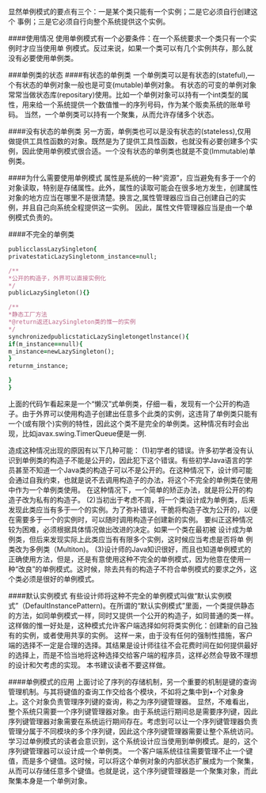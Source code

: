 显然单例模式的要点有三个：一是某个类只能有一个实例；二是它必须自行创建这个
事例；三是它必须自行向整个系统提供这个实例。

####使用情况
使用单例模式有一个必要条件：在一个系统要求一个类只有一个实例时才应当使用单
例模式。反过来说，如果一个类可以有几个实例共存，那么就没有必要使用单例类。


###单例类的状态
####有状态的单例类
一个单例类可以是有状态的(stateful),—个有状态的单例对象一般也是可变(mutable)单例对象。
有状态的可变的单例对象常常当做状态库(repositary)使用。比如一个单例对象可以持有一个int类型的属性，用来给一个系统提供一个数值惟一的序列号码，作为某个贩卖系统的账单号码。
当然，一个单例类可以持有一个聚集，从而允许存储多个状态。

####没有状态的单例类
另一方面，单例类也可以是没有状态的(stateless),仅用做提供工具性函数的对象。既然是为了提供工具性函数，也就没有必要创建多个实例，因此使用单例模式很合适。一个没有状态的单例类也就是不变(Immutable)单例类。

####为什么需要使用单例模式
属性是系统的一种“资源”，应当避免有多于一个的对象读取，特别是存储属性。此外，属性的读取可能会在很多地方发生，创建属性对象的地方应当在哪里不是很清楚。换言之,属性管理器应当自己创建自己的实例，并且自己向系统全程提供这一实例。
因此，属性文件管理器应当是由一个单例模式负责的。


####不完全的单例类
```ruby
publicclassLazySingleton{
privatestaticLazySingletonm_instance=null;

/**
*公开的构造子，外界可以直接实例化
*/
publicLazySingleton(){}

/**
*静态工厂方法
*@return返还LazySingleton类的惟一的实例
*/
synchronizedpublicstaticLazySingletongetlnstance(){
if(m_instance==null){
m_instance=newLazySingleton();
}
returnm_instance;

}
}
```
上面的代码乍看起来是一个“懒汉”式单例类，仔细一看，发现有一个公开的构造子。由于外界可以使用构造子创建出任意多个此类的实例，这违背了单例类只能有一个(或有限个)实例的特性，因此这个类不是完全的单例类。这种情况有时会出现，比如javax.swing.TimerQueue便是一例.

造成这种情况出现的原因有以下几种可能：
(1)初学者的错误。许多初学者没有认识到单例类的构造子不能是公开的，因此犯下这个错误。有些初学Java语言的学员甚至不知道一个Java类的构造子可以不是公开的。在这种情况下，设计师可能会通过自我约束，也就是说不去调用构造子的办法，将这个不完全的单例类在使用中作为一个单例类使用。
在这种情况下，一个简单的矫正办法，就是将公开的构造子改为私有的构造子。
(2)当初出于考虑不周，将一个类设计成为单例类，后来发现此类应当有多于一个的实例。为了弥补错误，干脆将构造子改为公开的，以便在需要多于一个的实例时，可以随时调用构造子创建新的实例。
要纠正这种情况较为困难，必须根据具体情况做出改进的决定。如果一个类在最初被
设计成为单例类，但后来发现实际上此类应当有有限多个实例，这时候应当考虑是否将单
例类改为多例类（Multiton)。
(3)设计师的Java知识很好，而且也知道单例模式的正确使用方法，但是，还是有意使用这种不完全的单例模式，因为他意在使用一种“改良”的单例模式。这时候，除去共有的构造子不符合单例模式的要求之外，这个类必须是很好的单例模式。

####默认实例模式
有些设计师将这种不完全的单例模式叫做“默认实例模式”（DefaultInstancePattern)。在所谓的“默认实例模式”里面，一个类提供静态的方法，如同单例模式一样，同时又提供一个公开的构造子，如同普通的类一样。
这样做的惟一好处是，这种模式允许客户端选择如何将类实例化：创建新的自己独有的实例，或者使用共享的实例。
这样一来，由于没有任何的强制性措施，客户端的选择不一定是合理的选择。其结果是设计师往往不会花费时间在如何提供最好的选择上，而是不恰当地将这种选择交给客户端的程序员，这样必然会导致不理想的设计和欠考虑的实现。
本书建议读者不要这样做。


####单例模式的应用
上面讨论了序列的存储机制，另一个重要的机制是键的查询管理机制。与其将键值的查询工作交给各个模块，不如将之集中到•-个对象身上。这个对象负责管理序列键的查询，称之为序列键管理器。
显然，不难看出，整个系统只需要一个序列键管理器对象。由于系统运行期间总是需要序列键，因此序列键管理器对象需要在系统运行期间存在。考虑到可以让一个序列键管理器负责管理分属于不同模块的多个序列键，因此这个序列键管理器需要让整个系统访问。
学习过单例模式的读者会意识到，这个系统设计应当使用到单例模式。是的，这个序列键管理器可以设计成一个单例类。
一个客户端系统往往需要管理不止一个键值，而是多个键值。这时候，可以将这个单例对象的内部状态扩展成为一个聚集，从而可以存储任意多个键值。也就是说，这个序列键管理器是一个聚集对象，而此聚集本身是一个单例对象。